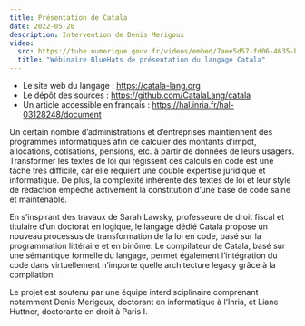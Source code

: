 ```yaml
---
title: Présentation de Catala
date: 2022-05-20
description: Intervention de Denis Merigoux
video:
  src: https://tube.numerique.gouv.fr/videos/embed/7aee5d57-fd06-4635-bb7e-0c5849089dd6
  title: "Wébinaire BlueHats de présentation du langage Catala"
---
```


- Le site web du langage : https://catala-lang.org
- Le dépôt des sources : https://github.com/CatalaLang/catala
- Un article accessible en français : https://hal.inria.fr/hal-03128248/document

Un certain nombre d’administrations et d’entreprises maintiennent des programmes informatiques afin de calculer des montants d’impôt, allocations, cotisations, pensions, etc. à partir de données de leurs usagers. Transformer les textes de loi qui régissent ces calculs en code est une tâche très difficile, car elle requiert une double expertise juridique et informatique. De plus, la complexité inhérente des textes de loi et leur style de rédaction empêche activement la constitution d’une base de code saine et maintenable.

En s’inspirant des travaux de Sarah Lawsky, professeure de droit fiscal et titulaire d’un doctorat en logique, le langage dédié Catala propose un nouveau processus de transformation de la loi en code, basé sur la programmation littéraire et en binôme. Le compilateur de Catala, basé sur une sémantique formelle du langage, permet également l’intégration du code dans virtuellement n’importe quelle architecture legacy grâce à la compilation.

Le projet est soutenu par une équipe interdisciplinaire comprenant notamment Denis Merigoux, doctorant en informatique à l’Inria, et Liane Huttner, doctorante en droit à Paris I.
